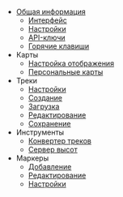 <!-- markdownlint-disable-next-line first-line-heading -->
- [Общая информация](/README.md)
  - [Интерфейс](/interface.md)
  - [Настройки](/main-config.md)
  - [API-ключи](/api-keys.md)
  - [Горячие клавиши](/hotkeys.md)
- Карты
  - [Настройка отображения](/maps/mapsconfig.md)
  - [Персональные карты](/maps/maps-personal.md)
- Треки
  - [Настройки](/tracks/track-config.md)
  - [Создание](/tracks/track-new.md)
  - [Загрузка](/tracks/track-upload.md)
  - [Редактирование](/tracks/track-edit.md)
  - [Сохранение](/tracks/track-save.md)
- Инструменты
  - [Конвертер треков](/tools/converter.md)
  - [Сервер высот](/tools/elevation.md)  
- Маркеры
  - [Добавление](markers/marker-add.md)
  - [Редактирование](markers/marker-edit.md)
  - [Настройки](markers/marker-config.md)
  

